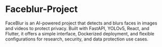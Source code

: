 # Faceblur-Project
FaceBlur is an AI-powered project that detects and blurs faces in images and videos to protect privacy. Built with FastAPI, YOLOv5, React, and Flutter, it offers a simple interface, Dockerized deployment, and flexible configurations for research, security, and data protection use cases.
